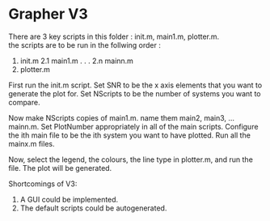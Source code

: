 # Grapher V3

There are 3 key scripts in this folder : init.m, main1.m, plotter.m. <br/>
the scripts are to be run in the follwing order : <br/>
1.    init.m
2.1   main1.m
.
.
.
2.n   mainn.m
3.    plotter.m

First run the init.m script. 
Set SNR to be the x axis elements that you want to generate the plot for.
Set NScripts to be the number of systems you want to compare. 

Now make NScripts copies of main1.m. name them main2, main3, ... mainn.m.
Set PlotNumber appropriately in all of the main scripts. 
Configure the ith main file to be the ith system you want to have plotted.
Run all the mainx.m files. 

Now, select the legend, the colours, the line type in plotter.m, and run the file. 
The plot will be generated. 










Shortcomings of V3: <br/>
1. A GUI could be implemented.
2. The default scripts could be autogenerated. 